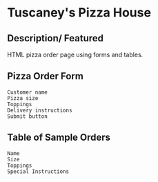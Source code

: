 # Tuscaney's Pizza House

## Description/ Featured
HTML pizza order page using forms and tables.


## Pizza Order Form
    Customer name
    Pizza size
    Toppings
    Delivery instructions
    Submit button


## Table of Sample Orders
    Name
    Size 
    Toppings
    Special Instructions

